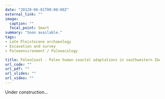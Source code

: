 ```yaml
---
date: "20120-06-01T00:00:00Z"
external_link: ""
image:
  caption: ""
  focal_point: Smart
summary: "Soon available."
tags:
- Late Pleistocene archaeology
- Excavation and survey
- Paleoenvironment / Paleoecology

title: PaleoCoast - Paleo human coastal adaptations in southwestern Iberia.
url_code: ""
url_pdf: ""
url_slides: ""
url_video: ""
---
```


Under construction...
